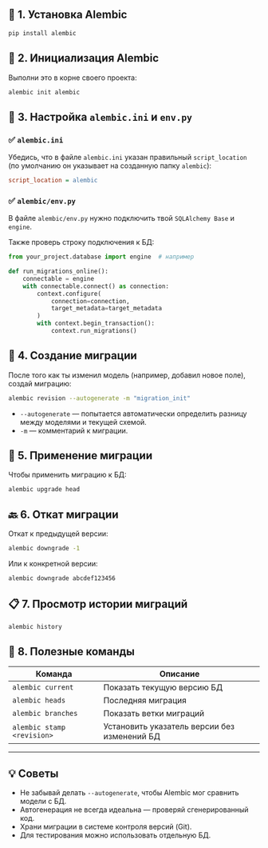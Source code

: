 ## 🧰 1. Установка Alembic
```bash
pip install alembic
```
## 📁 2. Инициализация Alembic
Выполни это в корне своего проекта:
```bash
alembic init alembic
```
## 📄 3. Настройка `alembic.ini` и `env.py`

### ✅ `alembic.ini`

Убедись, что в файле `alembic.ini` указан правильный `script_location` (по умолчанию он указывает на созданную папку `alembic`):
```ini
script_location = alembic
```

### ✅ `alembic/env.py`

В файле `alembic/env.py` нужно подключить твой `SQLAlchemy Base` и `engine`.

Также проверь строку подключения к БД:
```python
from your_project.database import engine  # например

def run_migrations_online():
    connectable = engine
    with connectable.connect() as connection:
        context.configure(
            connection=connection,
            target_metadata=target_metadata
        )
        with context.begin_transaction():
            context.run_migrations()
```
## 📝 4. Создание миграции

После того как ты изменил модель (например, добавил новое поле), создай миграцию:
```bash
alembic revision --autogenerate -m "migration_init"
```
- `--autogenerate` — попытается автоматически определить разницу между моделями и текущей схемой.
- `-m` — комментарий к миграции.
## 🔧 5. Применение миграции

Чтобы применить миграцию к БД:
```bash
alembic upgrade head
```
## 🔙 6. Откат миграции

Откат к предыдущей версии:
```bash
alembic downgrade -1
```
Или к конкретной версии:
```bash
alembic downgrade abcdef123456
```
## 📋 7. Просмотр истории миграций
```bash
alembic history
```
## 🧪 8. Полезные команды

| Команда                    | Описание                                     |
| -------------------------- | -------------------------------------------- |
| `alembic current`          | Показать текущую версию БД                   |
| `alembic heads`            | Последняя миграция                           |
| `alembic branches`         | Показать ветки миграций                      |
| `alembic stamp <revision>` | Установить указатель версии без изменений БД |

---

## 💡 Советы

- Не забывай делать `--autogenerate`, чтобы Alembic мог сравнить модели с БД.
- Автогенерация не всегда идеальна — проверяй сгенерированный код.
- Храни миграции в системе контроля версий (Git).
- Для тестирования можно использовать отдельную БД.